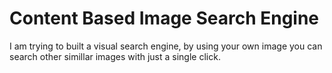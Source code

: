 # Content Based Image Search Engine

I am trying to built a visual search engine, by using your own image you can search other simillar images with just a single click.

